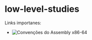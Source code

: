 # low-level-studies

Links importanes: 
- ![Convenções do Assembly x86-64](https://mentebinaria.gitbook.io/assembly/programando-junto-com-c/convencao-de-chamada-da-system-v-abi)
